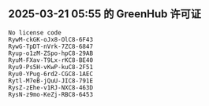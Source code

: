 ## 2025-03-21 05:55 的 GreenHub 许可证
```
No license code
RywM-ckGK-oJx8-OlC8-6F43
RywG-TpDT-nVrk-7ZC8-6847
Ryup-o1zM-ZSpo-hpC8-29AB
RyuM-FXav-T9Lx-rKC8-BE40
Ryu9-Ps5H-vKwP-kuC8-2F51
Ryu0-YPug-6rd2-CGC8-1AEC
Rytl-M7eB-jQuU-JIC8-791E
RysZ-zEhe-v1RJ-NXC8-463D
RysN-z9mo-KeZj-RBC8-6453
```

